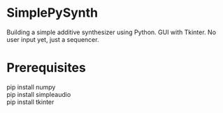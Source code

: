# SimplePySynth
Building a simple additive synthesizer using Python. GUI with Tkinter.
No user input yet, just a sequencer.

# Prerequisites
pip install numpy\
pip install simpleaudio\
pip install tkinter
